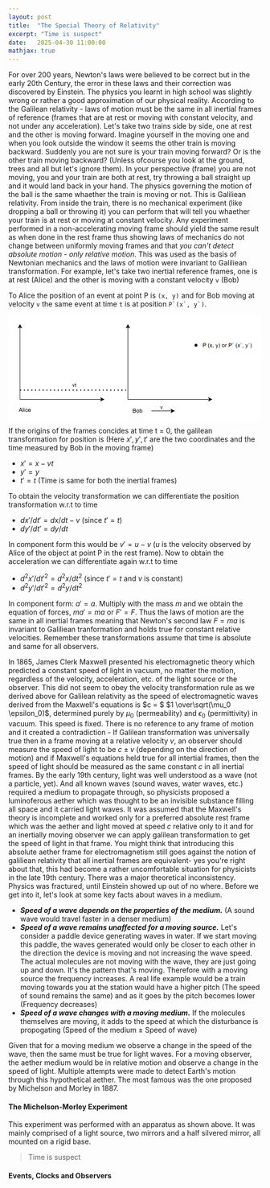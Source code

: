 ```yaml
---
layout: post
title:  "The Special Theory of Relativity"
excerpt: "Time is suspect"
date:   2025-04-30 11:00:00
mathjax: true
---
```


For over 200 years, Newton's laws were believed to be correct but in the early 20th Century, the error in these laws and their correction was discovered by Einstein. The physics you learnt in high school was slightly wrong or rather a good approximation of our physical reality. According to the Galilean relativity - laws of motion must be the same in all inertial frames of reference (frames that are at rest or moving with constant velocity, and not under any acceleration). Let's take two trains side by side, one at rest and the other is moving forward. Imagine yourself in the moving one and when you look outside the window it seems the other train is moving backward. Suddenly you are not sure is your train moving forward? Or is the other train moving backward? (Unless ofcourse you look at the ground, trees and all but let's ignore them). In your perspective (frame) you are not moving, you and your train are both at rest, try throwing a ball straight up and it would land back in your hand. The physics governing the motion of the ball is the same whaether the train is moving or not. This is Galiliean relativity. From inside the train, there is no mechanical experiment (like dropping a ball or throwing it) you can perform that will tell you whaether your train is at rest or moving at constant velocity. Any experiment performed in a non-accelerating moving frame should yield the same result as when done in the rest frame thus showing laws of mechanics do not change between uniformly moving frames and that *you can't detect absolute motion - only relative motion*. This was used as the basis of Newtonian mechanics and the laws of motion were invariant to Galiliean transformation. For example, let's take two inertial reference frames, one is at rest (Alice) and the other is moving with a constant velocity `v` (Bob)

To Alice the position of an event at point P is `(x, y)` and for Bob moving at velocity `v` the same event at time `t` is at position ``P`(x`, y`)``. 

<img src="/assets/imgs/galtransformation.png" style="max-width:100%; height:auto; display:block; margin:auto;">


If the origins of the frames concides at time t = 0, the galilean transformation for position is (Here $x', y', t'$ are the two coordinates and the time measured by Bob in the moving frame)

- $x' = x - vt$ 
- $y' = y$
- $t' = t$ (Time is same for both the inertial frames)

To obtain the velocity transformation we can differentiate the position transformation w.r.t to time

- $dx'/dt' = dx/dt - v$ (since $t' = t$)
- $dy'/dt' = dy/dt$

In component form this would be $v' = u - v$ ($u$ is the velocity observed by Alice of the object at point P in the rest frame). Now to obtain the acceleration we can differentiate again w.r.t to time

- $d^2x'/dt'^2 = d^2x/dt^2$  (since $t' = t$ and $v$ is constant)
- $d^2y'/dt'^2 = d^2y/dt^2$

In component form: $a' = a$. Multiply with the mass $m$ and we obtain the equation of forces, $ma' = ma$ or $F' = F$. Thus the laws of motion are the same in all inertial frames meaning that Newton's second law $F = ma$ is invariant to Galiliean tranformation and holds true for constant relative velocities. Remember these transformations assume that time is absolute and same for all observers.

In 1865, James Clerk Maxwell presented his electromagnetic theory which predicted a constant speed of light in vacuum, no matter the motion, regardless of the velocity, acceleration, etc. of the light source or the observer. This did not seem to obey the velocity transformation rule as we derived above for Galilean relativity as the speed of electromagnetic waves derived from the Maxwell's equations is $c = $ $1 \over\sqrt(\mu_0 \epsilon_0)$, determined purely by $\mu_0$ (permeability) and $\epsilon_0$ (permittivity) in vacuum. This speed is fixed. There is no reference to any frame of motion and it created a contradiction - If Galilean transformation was universally true then in a frame moving at a relative velocity $v$, an observer should measure the speed of light to be $c \pm v$ (depending on the direction of motion) and if Maxwell's equations held true for all intertial frames, then the speed of light should be measured as the same constant $c$ in all inertial frames. By the early 19th century, light was well understood as a wave (not a particle, yet). And all known waves (sound waves, water waves, etc.) required a medium to propagate through, so physicists proposed a luminoferous aether which was thought to be an invisible substance filling all space and it carried light waves. It was assumed that the Maxwell's theory is incomplete and worked only for a preferred absolute rest frame which was the aether and light moved at speed $c$ relative only to it and for an inertially moving observer we can apply galilean transformation to get the speed of light in that frame. You might think that introducing this absolute aether frame for electromagnetism still goes against the notion of galiliean relativity that all inertial frames are equivalent- yes you're right about that, this had become a rather uncomfortable situation for physicists in the late 19th century. There was a major theoretical inconsistency. Physics was fractured, until Einstein showed up out of no where. Before we get into it, let's look at some key facts about waves in a medium.
- ***Speed of a wave depends on the properties of the medium.*** (A sound wave would travel faster in a denser medium)
- ***Speed of a wave remains unaffected for a moving source.*** Let's consider a paddle device generating waves in water. If we start moving this paddle, the waves generated would only be closer to each other in the direction the device is moving and not increasing the wave speed. The actual molecules are not moving with the wave, they are just going up and down. It's the pattern that's moving. Therefore with a moving source the frequency increases. A real life example would be a train moving towards you at the station would have a higher pitch (The speed of sound remains the same) and as it goes by the pitch becomes lower (Frequency decreases)
- ***Speed of a wave changes with a moving medium.*** If the molecules themselves are moving, it adds to the speed at which the disturbance is propogating (Speed of the medium $\pm$ Speed of wave)

Given that for a moving medium we observe a change in the speed of the wave, then the same must be true for light waves. For a moving observer, the aether medium would be in relative motion and observe a change in the speed of light. Multiple attempts were made to detect Earth's motion through this hypothetical aether. The most famous was the one proposed by Michelson and Morley in 1887.

#### The Michelson-Morley Experiment
This experiment was performed with an apparatus as shown above. It was mainly comprised of a light source, two mirrors and a half silvered mirror, all mounted on a rigid base. 

> Time is suspect

#### Events, Clocks and Observers